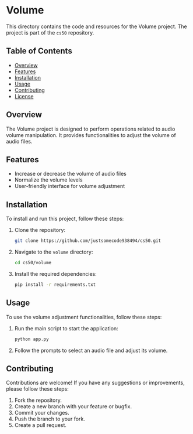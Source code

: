 # Volume

This directory contains the code and resources for the Volume project. The project is part of the `cs50` repository.

## Table of Contents
- [Overview](#overview)
- [Features](#features)
- [Installation](#installation)
- [Usage](#usage)
- [Contributing](#contributing)
- [License](#license)

## Overview
The Volume project is designed to perform operations related to audio volume manipulation. It provides functionalities to adjust the volume of audio files.

## Features
- Increase or decrease the volume of audio files
- Normalize the volume levels
- User-friendly interface for volume adjustment

## Installation
To install and run this project, follow these steps:

1. Clone the repository:
    ```sh
    git clone https://github.com/justsomecode938494/cs50.git
    ```

2. Navigate to the `volume` directory:
    ```sh
    cd cs50/volume
    ```

3. Install the required dependencies:
    ```sh
    pip install -r requirements.txt
    ```

## Usage
To use the volume adjustment functionalities, follow these steps:

1. Run the main script to start the application:
    ```sh
    python app.py
    ```

2. Follow the prompts to select an audio file and adjust its volume.

## Contributing
Contributions are welcome! If you have any suggestions or improvements, please follow these steps:

1. Fork the repository.
2. Create a new branch with your feature or bugfix.
3. Commit your changes.
4. Push the branch to your fork.
5. Create a pull request.


